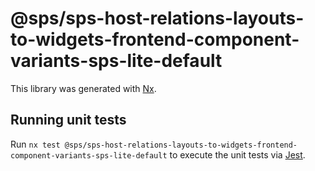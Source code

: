 # @sps/sps-host-relations-layouts-to-widgets-frontend-component-variants-sps-lite-default

This library was generated with [Nx](https://nx.dev).

## Running unit tests

Run `nx test @sps/sps-host-relations-layouts-to-widgets-frontend-component-variants-sps-lite-default` to execute the unit tests via [Jest](https://jestjs.io).
